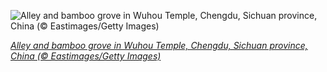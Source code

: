 
![Alley and bamboo grove in Wuhou Temple, Chengdu, Sichuan province, China (© Eastimages/Getty Images)](https://cn.bing.com//th?id=OHR.RedAlley_EN-US8215991251_1920x1080.jpg&rf=LaDigue_1920x1080.jpg&pid=hp)

*[Alley and bamboo grove in Wuhou Temple, Chengdu, Sichuan province, China (© Eastimages/Getty Images)](https://www.bing.com/search?q=wuhou+temple+chengdu+china&FORM=hpcapt&filters=HpDate%3a%2220210529_0700%22)*
